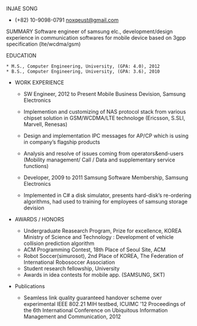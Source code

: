 INJAE SONG
* (+82) 10-9098-0791
noxqeust@gmail.com

SUMMARY
Software engineer of samsung elc., development/design experience in communication softwares for mobile device based on 3gpp specification (lte/wcdma/gsm)

EDUCATION

    * M.S., Computer Engineering, University, (GPA: 4.0), 2012
    * B.S., Computer Engineering, University, (GPA: 3.6), 2010

* WORK EXPERIENCE
    * SW Engineer, 2012 to Present
Mobile Business Devision, Samsung Electronics
    * Implemention and customizing of NAS protocol stack from various chipset solution in GSM/WCDMA/LTE technologe (Ericsson, S.SLI, Marvell, Renesas)
    * Design and implementation IPC messages for AP/CP which is using in company’s flagship products 
    * Analysis and resolve of issues coming from operators&end-users
(Mobility management/ Call / Data and supplementary service functions)
    
    * Developer, 2009 to 2011
Samsung Software Membership, Samsung Electronics
    * Implemented in C# a disk simulator, presents hard-disk’s re-ordering algorithms, had used to training for employees of samsung storage devision

* AWARDS / HONORS
    * Undergraduate Reasearch Program, Prize for excellence, KOREA Ministry of Science and Technology : Development of vehicle collision prediction algorithm
    * ACM Programming Contest, 18th Place of Seoul Site, ACM
    * Robot Soccer(simurosot), 2nd Place of KOREA, The Federation of International Robosoccer Association
    * Student research fellowship, University
    * Awards in idea contests for mobile app. (SAMSUNG, SKT)
* Publications
    * Seamless link quality guaranteed handover scheme over experimental IEEE 802.21 MIH testbed, ICUIMC '12 Proceedings of the 6th International Conference on Ubiquitous Information Management and Communication, 2012
